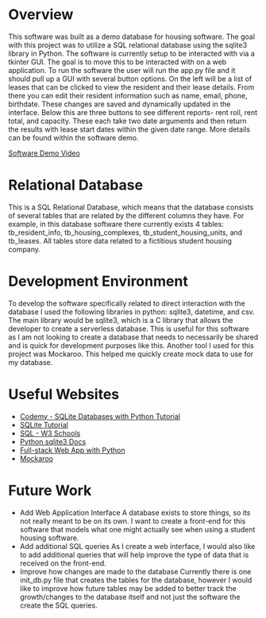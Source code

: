 # Overview

<!-- {Important! Do not say in this section that this is college assignment. Talk about what you are trying to accomplish as a software engineer to further your learning.} -->
This software was built as a demo database for housing software. The goal with this project was to utilize a SQL relational database using the sqlite3 library in Python. The software is currently setup to be interacted with via a tkinter GUI. The goal is to move this to be interacted with on a web application. To run the software the user will run the app.py file and it should pull up a GUI with several button options. On the left will be a list of leases that can be clicked to view the resident and their lease details. From there you can edit their resident information such as name, email, phone, birthdate. These changes are saved and dynamically updated in the interface. Below this are three buttons to see different reports- rent roll, rent total, and capacity. These each take two date arguments and then return the results with lease start dates within the given date range. More details can be found within the software demo. 

<!-- {Provide a description of the software that you wrote and how it integrates with a SQL Relational Database. Describe how to use your program.} -->

<!-- {Describe your purpose for writing this software.} -->

<!-- {Provide a link to your YouTube demonstration. It should be a 4-5 minute demo of the software running, a walkthrough of the code, and a view of how created the Relational Database.} -->

[Software Demo Video](https://youtu.be/wWYcYWwYlhw)

# Relational Database

<!-- {Describe the relational database you are using.} -->
This is a SQL Relational Database, which means that the database consists of several tables that are related by the different columns they have. For example, in this database software there currently exists 4 tables: tb_resident_info, tb_housing_complexes, tb_student_housing_units, and tb_leases. All tables store data related to a fictitious student housing company. 

<!-- {Describe the structure (tables) of the relational database that you created.} -->

# Development Environment

<!-- {Describe the tools that you used to develop the software} -->
To develop the software specifically related to direct interaction with the database I used the following libraries in python: sqlite3, datetime, and csv. The main library would be sqlite3, which is a C library that allows the developer to create a serverless database. This is useful for this software as I am not looking to create a database that needs to necessarily be shared and is quick for development purposes like this. Another tool I used for this project was Mockaroo. This helped me quickly create mock data to use for my database. 

<!-- {Describe the programming language that you used and any libraries.} -->

# Useful Websites

<!-- {Make a list of websites that you found helpful in this project} -->

- [Codemy - SQLite Databases with Python Tutorial](https://www.youtube.com/watch?v=byHcYRpMgI4)
- [SQLite Tutorial](https://www.sqlitetutorial.net/)
- [SQL - W3 Schools](https://www.w3schools.com/sql/)
- [Python sqlite3 Docs](https://docs.python.org/3.8/library/sqlite3.html)
- [Full-stack Web App with Python](https://levelup.gitconnected.com/full-stack-web-app-with-python-react-and-bootstrap-backend-8592baa6e4eb)
- [Mockaroo](https://www.mockaroo.com/)

# Future Work

<!-- {Make a list of things that you need to fix, improve, and add in the future.} -->

- Add Web Application Interface
    A database exists to store things, so its not really meant to be on its own. I want to create a front-end for this software that models what one might actually see when using a student housing software.
- Add additional SQL queries
    As I create a web interface, I would also like to add additional queries that will help improve the type of data that is received on the front-end.
- Improve how changes are made to the database
    Currently there is one init_db.py file that creates the tables for the database, however I would like to improve how future tables may be added to better track the growth/changes to the database itself and not just the software the create the SQL queries.